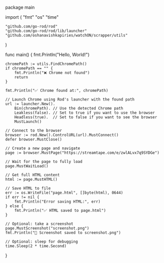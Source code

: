 package main

import (
	"fmt"
	"os"
	"time"

	"github.com/go-rod/rod"
	"github.com/go-rod/rod/lib/launcher"
	"github.com/oshanavishkapiries/watchON/scrapper/utils"
)

func main() {
	fmt.Println("Hello, World!")

	chromePath := utils.FindChromePath()
	if chromePath == "" {
		fmt.Println("❌ Chrome not found")
		return
	}

	fmt.Println("✅ Chrome found at:", chromePath)

	// Launch Chrome using Rod's launcher with the found path
	url := launcher.New().
		Bin(chromePath). // Use the detected Chrome path
		Leakless(false). // Set to true if you want to use the browser
		Headless(true).  // Set to false if you want to see the browser
		MustLaunch()

	// Connect to the browser
	browser := rod.New().ControlURL(url).MustConnect()
	defer browser.MustClose()

	// Create a new page and navigate
	page := browser.MustPage("https://streamtape.com/e/zwlALvx7q9SYDGe")

	// Wait for the page to fully load
	page.MustWaitLoad()

	// Get full HTML content
	html := page.MustHTML()

	// Save HTML to file
	err := os.WriteFile("page.html", []byte(html), 0644)
	if err != nil {
		fmt.Println("Error saving HTML:", err)
	} else {
		fmt.Println("✅ HTML saved to page.html")
	}

	// Optional: take a screenshot
	page.MustScreenshot("screenshot.png")
	fmt.Println("📸 Screenshot saved to screenshot.png")

	// Optional: sleep for debugging
	time.Sleep(2 * time.Second)
}


